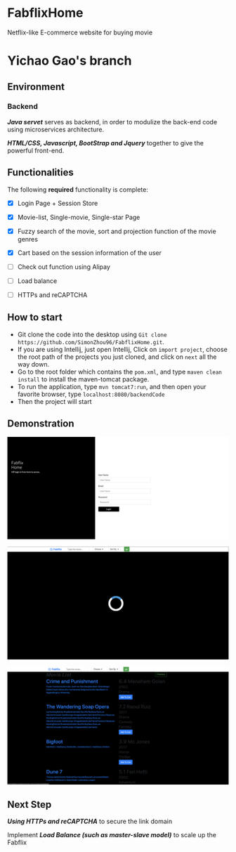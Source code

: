 # FabflixHome
Netflix-like E-commerce website for buying movie
# Yichao Gao's branch
## Environment

### Backend
***Java servet*** serves as backend, in order to modulize the back-end code using microservices architecture.

***HTML/CSS, Javascript, BootStrap and Jquery*** together to give the powerful front-end.

## Functionalities

[//]: # "Write [x] to mark off what was accomplished.<br/>"

The following **required** functionality is complete:

* [x] Login Page + Session Store
* [x] Movie-list, Single-movie, Single-star Page
* [x] Fuzzy search of the movie, sort and projection function of the movie genres
* [x] Cart based on the session information of the user
* [ ] Check out function using Alipay
* [ ] Load balance
* [ ] HTTPs and reCAPTCHA

  
## How to start
* Git clone the code into the desktop using `Git clone https://github.com/SimonZhou96/FabflixHome.git`.
* If you are using Intellij, just open Intellij, Click on `import project`, choose the root path of the projects you just cloned, and click on `next` all the way down.
* Go to the root folder which contains the `pom.xml`, and type `maven clean install` to install the maven-tomcat package.
* To run the application, type `mvn tomcat7:run`, and then open your favorite browser, type `localhost:8080/backendCode`
* Then the project will start

## Demonstration

![image](https://github.com/SimonZhou96/FabflixHome/blob/master/Code/src/main/materials/login.png)

![image](https://github.com/SimonZhou96/FabflixHome/blob/master/Code/src/main/materials/Loader.png)

![image](https://github.com/SimonZhou96/FabflixHome/blob/master/Code/src/main/materials/MovieList.png)


## Next Step

***Using HTTPs and reCAPTCHA***  to secure the link domain

Implement ***Load Balance (such as master-slave model)*** to scale up the Fabflix

